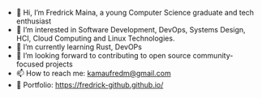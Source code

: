 - 👋 Hi, I’m Fredrick Maina, a young Computer Science graduate and tech enthusiast
- 👀 I’m interested in Software Development, DevOps, Systems Design, HCI, Cloud Computing and Linux Technologies.
- 🌱 I’m currently learning Rust, DevOPs
- 💞️ I’m looking forward to contributing to open source community-focused projects
- 📫 How to reach me: kamaufredm@gmail.com
- 👀 Portfolio: https://fredrick-github.github.io/

<!---
FREDRICK-GITHUB/FREDRICK-GITHUB is a ✨ special ✨ repository because its `README.md` (this file) appears on your GitHub profile.
You can click the Preview link to take a look at your changes.
--->
